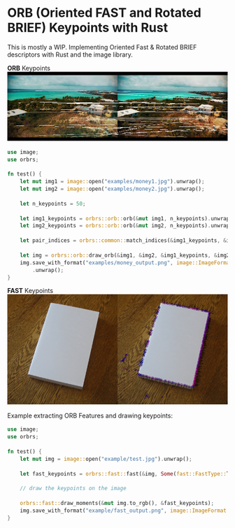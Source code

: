 # ORB (Oriented FAST and Rotated BRIEF) Keypoints with Rust

This is mostly a WIP. Implementing Oriented Fast & Rotated BRIEF descriptors with Rust and the image library.

**ORB** Keypoints
![ORB Keypoints](examples/out.png)

```rust
use image;
use orbrs;

fn test() {
    let mut img1 = image::open("examples/money1.jpg").unwrap();
    let mut img2 = image::open("examples/money2.jpg").unwrap();

    let n_keypoints = 50;

    let img1_keypoints = orbrs::orb::orb(&mut img1, n_keypoints).unwrap();
    let img2_keypoints = orbrs::orb::orb(&mut img2, n_keypoints).unwrap();

    let pair_indices = orbrs::common::match_indices(&img1_keypoints, &img2_keypoints);

    let img = orbrs::orb::draw_orb(&img1, &img2, &img1_keypoints, &img2_keypoints, &pair_indices);
    img.save_with_format("examples/money_output.png", image::ImageFormat::Png)
        .unwrap();
}
```

**FAST** Keypoints
![FAST Keypoints](examples/fast.png)

Example extracting ORB Features and drawing keypoints:

```rust
use image;
use orbrs;

fn test() {
    let mut img = image::open("example/test.jpg").unwrap();

    let fast_keypoints = orbrs::fast::fast(&img, Some(fast::FastType::TYPE_9_16), None).unwrap();

    // draw the keypoints on the image
    
    orbrs::fast::draw_moments(&mut img.to_rgb(), &fast_keypoints);
    img.save_with_format("example/fast_output.png", image::ImageFormat::Png);
}
```

